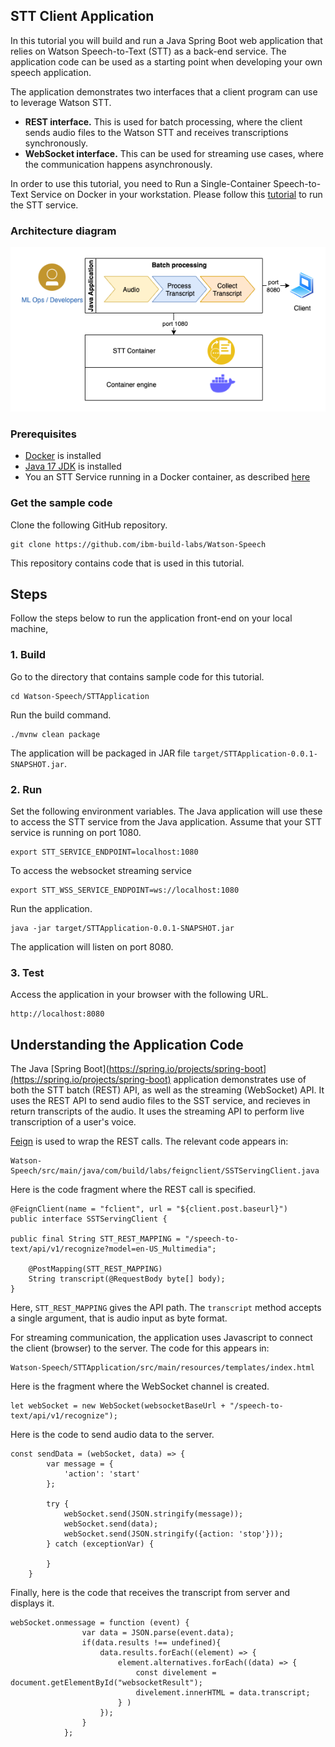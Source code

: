 ## STT Client Application
In this tutorial you will build and run a Java Spring Boot web application that relies on Watson Speech-to-Text (STT) as a back-end service. The application code can be used as a starting point when developing your own speech application.

The application demonstrates two interfaces that a client program can use to leverage Watson STT.
- **REST interface.** This is used for batch processing, where the client sends audio files to the Watson STT and receives transcriptions synchronously.
- **WebSocket interface.** This can be used for streaming use cases, where the communication happens asynchronously.

In order to use this tutorial, you need to Run a Single-Container Speech-to-Text Service on Docker in your workstation. Please follow this [tutorial](https://github.com/ibm-build-lab/Watson-Speech/tree/main/single-container-stt) to run the STT service.

### Architecture diagram

![Diagram](STTArchitectureLocal.png)
 
### Prerequisites
- [Docker](https://docs.docker.com/get-docker/) is installed
- [Java 17 JDK](https://www.oracle.com/java/technologies/downloads/#java17) is installed
- You an STT Service running in a Docker container, as described [here](https://github.com/ibm-build-lab/Watson-Speech/tree/main/single-container-stt)

### Get the sample code
Clone the following GitHub repository.
```
git clone https://github.com/ibm-build-labs/Watson-Speech
```
This repository contains code that is used in this tutorial.

## Steps
Follow the steps below to run the application front-end on your local machine, 

### 1. Build
Go to the directory that contains sample code for this tutorial.
```
cd Watson-Speech/STTApplication
```
Run the build command.
```
./mvnw clean package
```
The application will be packaged in JAR file `target/STTApplication-0.0.1-SNAPSHOT.jar`.

### 2. Run 

Set the following environment variables. The Java application will use these to access the STT service from the Java application. Assume that your STT service is running on port 1080.
```
export STT_SERVICE_ENDPOINT=localhost:1080
```
To access the websocket streaming service
```
export STT_WSS_SERVICE_ENDPOINT=ws://localhost:1080
```
Run the application.
```
java -jar target/STTApplication-0.0.1-SNAPSHOT.jar
```
The application will listen on port 8080. 

### 3. Test
Access the application in your browser with the following URL.
```
http://localhost:8080
```

## Understanding the Application Code
The Java [Spring Boot](https://spring.io/projects/spring-boot](https://spring.io/projects/spring-boot) application demonstrates use of both the STT batch (REST) API, as well as the streaming (WebSocket) API. It uses the REST API to send audio files to the SST service, and recieves in return transcripts of the audio. It uses the streaming API to perform live transcription of a user's voice.

[Feign](https://github.com/OpenFeign/feign) is used to wrap the REST calls. The relevant code appears in:
```
Watson-Speech/src/main/java/com/build/labs/feignclient/SSTServingClient.java
```
Here is the code fragment where the REST call is specified.
```
@FeignClient(name = "fclient", url = "${client.post.baseurl}") 
public interface SSTServingClient {
	
public final String STT_REST_MAPPING = "/speech-to-text/api/v1/recognize?model=en-US_Multimedia";
	
	@PostMapping(STT_REST_MAPPING)
    String transcript(@RequestBody byte[] body);
}
```
Here, `STT_REST_MAPPING` gives the API path. The `transcript` method accepts a single argument, that is audio input as byte format.

For streaming communication, the application uses Javascript to connect the client (browser) to the server. The code for this appears in:
```
Watson-Speech/STTApplication/src/main/resources/templates/index.html
```
Here is the fragment where the WebSocket channel is created.
```
let webSocket = new WebSocket(websocketBaseUrl + "/speech-to-text/api/v1/recognize");

```
Here is the code to send audio data to the server.
```
const sendData = (webSocket, data) => {
		var message = {
			'action': 'start'
		};

		try {
			webSocket.send(JSON.stringify(message));
			webSocket.send(data);
			webSocket.send(JSON.stringify({action: 'stop'}));
		} catch (exceptionVar) {

		}
	}
```
Finally, here is the code that receives the transcript from server and displays it.
```
webSocket.onmessage = function (event) {
				var data = JSON.parse(event.data);
				if(data.results !== undefined){
					data.results.forEach((element) => {
						element.alternatives.forEach((data) => {
							const divelement = document.getElementById("websocketResult");
							divelement.innerHTML = data.transcript;
						} )
					});
				}
			};
```
